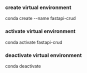 ### create virtual environment
conda create --name fastapi-crud

### activate virtual environment
conda activate fastapi-crud

### deactivate virtual environment
conda deactivate 